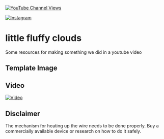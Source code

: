 [![YouTube Channel Views](https://img.shields.io/youtube/channel/views/UCz5BOU9J9pB_O0B8-rDjCWQ?label=YouTube&style=social)](https://www.youtube.com/channel/UCz5BOU9J9pB_O0B8-rDjCWQ)

[![Instagram](https://img.shields.io/badge/Instagram-E4405F?style=for-the-badge&logo=instagram&logoColor=white)](https://www.instagram.com/v_e_e_b/)


# little fluffy clouds

Some resources for making something we did in a youtube video

## Template Image

## Video

[![Video](https://img.youtube.com/vi/47cM1lvHEzI/maxresdefault.jpg)](https://www.youtube.com/watch?v=47cM1lvHEzI)

## Disclaimer

The mechanism for heating up the wire needs to be done properly. Buy a commercially available device or research on how to do it safely. 
